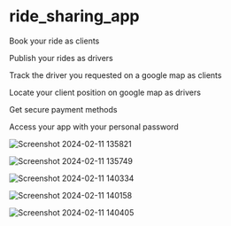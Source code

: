 # ride_sharing_app

Book your ride as clients 

Publish your rides as drivers

Track the driver you requested on a google map as clients 

Locate your client position on google map as drivers

Get secure payment methods

Access your app with your personal password


![Screenshot 2024-02-11 135821](https://github.com/MadickAngeCesar/ride_sharing_app/assets/129757922/bb22da1f-f2c3-41dc-afa4-258c974373d7)

![Screenshot 2024-02-11 135749](https://github.com/MadickAngeCesar/ride_sharing_app/assets/129757922/839b96e3-4e34-4b65-a11b-8d57320a0af0)

![Screenshot 2024-02-11 140334](https://github.com/MadickAngeCesar/ride_sharing_app/assets/129757922/30d0b727-5e0f-47f7-834e-4b66862f9012)

![Screenshot 2024-02-11 140158](https://github.com/MadickAngeCesar/ride_sharing_app/assets/129757922/d34b45c7-2ce7-47a9-a04b-13083482732d)

![Screenshot 2024-02-11 140405](https://github.com/MadickAngeCesar/ride_sharing_app/assets/129757922/6b5076b9-dc3e-4c2d-98f1-063e31a68494)


